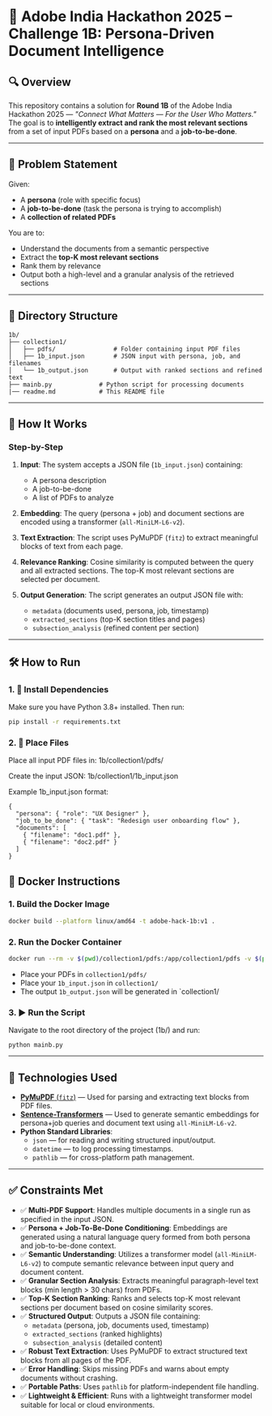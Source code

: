 # 📄 Adobe India Hackathon 2025 – Challenge 1B: Persona-Driven Document Intelligence

## 🔍 Overview

This repository contains a solution for **Round 1B** of the Adobe India Hackathon 2025 — _"Connect What Matters — For the User Who Matters."_  
The goal is to **intelligently extract and rank the most relevant sections** from a set of input PDFs based on a **persona** and a **job-to-be-done**.

---

## 🧠 Problem Statement

Given:

- A **persona** (role with specific focus)
- A **job-to-be-done** (task the persona is trying to accomplish)
- A **collection of related PDFs**

You are to:

- Understand the documents from a semantic perspective
- Extract the **top-K most relevant sections**
- Rank them by relevance
- Output both a high-level and a granular analysis of the retrieved sections

---

## 📁 Directory Structure

```
1b/
├── collection1/
│   ├── pdfs/                # Folder containing input PDF files
│   ├── 1b_input.json        # JSON input with persona, job, and filenames
│   └── 1b_output.json       # Output with ranked sections and refined text
├── mainb.py             # Python script for processing documents
|── readme.md            # This README file
```


---

## 🚀 How It Works

### Step-by-Step

1. **Input**: The system accepts a JSON file (`1b_input.json`) containing:

   - A persona description
   - A job-to-be-done
   - A list of PDFs to analyze

2. **Embedding**: The query (persona + job) and document sections are encoded using a transformer (`all-MiniLM-L6-v2`).

3. **Text Extraction**: The script uses PyMuPDF (`fitz`) to extract meaningful blocks of text from each page.

4. **Relevance Ranking**: Cosine similarity is computed between the query and all extracted sections. The top-K most relevant sections are selected per document.

5. **Output Generation**: The script generates an output JSON file with:
   - `metadata` (documents used, persona, job, timestamp)
   - `extracted_sections` (top-K section titles and pages)
   - `subsection_analysis` (refined content per section)

---
## 🛠️ How to Run

### 1. 🔧 Install Dependencies

Make sure you have Python 3.8+ installed. Then run:

```bash
pip install -r requirements.txt
```
### 2. 📂 Place Files
Place all input PDF files in: 1b/collection1/pdfs/

Create the input JSON: 1b/collection1/1b_input.json

Example 1b_input.json format:
```
{
  "persona": { "role": "UX Designer" },
  "job_to_be_done": { "task": "Redesign user onboarding flow" },
  "documents": [
    { "filename": "doc1.pdf" },
    { "filename": "doc2.pdf" }
  ]
}
```


## 🐳 Docker Instructions

### 1. Build the Docker Image

```sh
docker build --platform linux/amd64 -t adobe-hack-1b:v1 .
```

### 2. Run the Docker Container

```sh
docker run --rm -v $(pwd)/collection1/pdfs:/app/collection1/pdfs -v $(pwd)/collection1:/app/collection1 --network none adobe-hack-1b:v1
```

- Place your PDFs in `collection1/pdfs/`
- Place your `1b_input.json` in `collection1/`
- The output `1b_output.json` will be generated in `collection1/
### 3. ▶️ Run the Script
Navigate to the root directory of the project (1b/) and run:
```
python mainb.py
```
---
## 🧰 Technologies Used

- [**PyMuPDF** (`fitz`)](https://pymupdf.readthedocs.io/) — Used for parsing and extracting text blocks from PDF files.
- [**Sentence-Transformers**](https://www.sbert.net/) — Used to generate semantic embeddings for persona+job queries and document text using `all-MiniLM-L6-v2`.
- **Python Standard Libraries**:
  - `json` — for reading and writing structured input/output.
  - `datetime` — to log processing timestamps.
  - `pathlib` — for cross-platform path management.

 ---
 ## ✅ Constraints Met

- ✅ **Multi-PDF Support**: Handles multiple documents in a single run as specified in the input JSON.
- ✅ **Persona + Job-To-Be-Done Conditioning**: Embeddings are generated using a natural language query formed from both persona and job-to-be-done context.
- ✅ **Semantic Understanding**: Utilizes a transformer model (`all-MiniLM-L6-v2`) to compute semantic relevance between input query and document content.
- ✅ **Granular Section Analysis**: Extracts meaningful paragraph-level text blocks (min length > 30 chars) from PDFs.
- ✅ **Top-K Section Ranking**: Ranks and selects top-K most relevant sections per document based on cosine similarity scores.
- ✅ **Structured Output**: Outputs a JSON file containing:
  - `metadata` (persona, job, documents used, timestamp)
  - `extracted_sections` (ranked highlights)
  - `subsection_analysis` (detailed content)
- ✅ **Robust Text Extraction**: Uses PyMuPDF to extract structured text blocks from all pages of the PDF.
- ✅ **Error Handling**: Skips missing PDFs and warns about empty documents without crashing.
- ✅ **Portable Paths**: Uses `pathlib` for platform-independent file handling.
- ✅ **Lightweight & Efficient**: Runs with a lightweight transformer model suitable for local or cloud environments.


